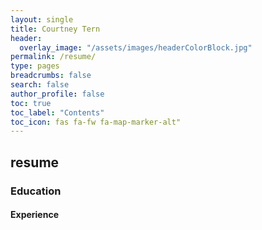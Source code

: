 ```yaml
---
layout: single
title: Courtney Tern
header:
  overlay_image: "/assets/images/headerColorBlock.jpg"
permalink: /resume/
type: pages
breadcrumbs: false
search: false
author_profile: false
toc: true
toc_label: "Contents"
toc_icon: fas fa-fw fa-map-marker-alt"
---
```


<i class="fas fa-band-aid"></i> <h2> resume </h2>
### Education
#### Experience
